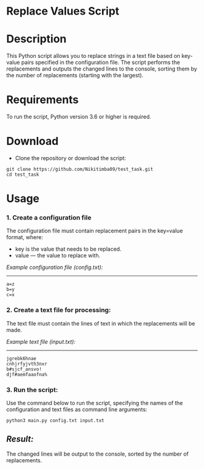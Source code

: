 # Replace Values Script

# Description

This Python script allows you to replace strings in a text file based on key-value pairs specified in the configuration file. The script performs the replacements and outputs the changed lines to the console, sorting them by the number of replacements (starting with the largest).

# Requirements

To run the script, Python version 3.6 or higher is required.

# Download

* Clone the repository or download the script:

```
git clone https://github.com/Nikitimba09/test_task.git
cd test_task
```

# Usage

### 1. Create a configuration file

The configuration file must contain replacement pairs in the key=value format, where:

* key is the value that needs to be replaced.
* value — the value to replace with.

*Example configuration file (config.txt):*
***
````
a=z  
b=y  
c=x
````
### 2. Create a text file for processing:  
The text file must contain the lines of text in which the replacements will be made.

*Example text file (input.txt):*
***
````
jgrebk6hnae  
cnhjrfyjvth3nxr  
b#sjcf_ansvo!  
djf#aemfaaofna%  
````

### 3. Run the script:
Use the command below to run the script, specifying the names of the configuration and text files as command line arguments:

````
python3 main.py config.txt input.txt
````

## *Result:*

The changed lines will be output to the console, sorted by the number of replacements.
